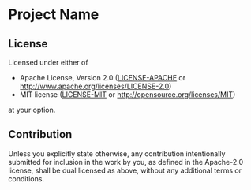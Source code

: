 # Project Name
<!--
[![GitHub Workflow Status](https://img.shields.io/github/workflow/status/Serial-ATA/REPO_NAME/CI?style=for-the-badge&logo=github)](https://github.com/Serial-ATA/REPO_NAME/actions/workflows/ci.yml)
[![Downloads](https://img.shields.io/crates/d/CRATE_NAME?style=for-the-badge&logo=rust)](https://crates.io/crates/CRATE_NAME)
[![Version](https://img.shields.io/crates/v/CRATE_NAME?style=for-the-badge&logo=rust)](https://crates.io/crates/CRATE_NAME)
[![Documentation](https://img.shields.io/badge/docs.rs-CRATE_NAME-informational?style=for-the-badge&logo=read-the-docs)](https://docs.rs/CRATE_NAME/)
-->

## License

Licensed under either of

* Apache License, Version 2.0
  ([LICENSE-APACHE](LICENSE-APACHE) or http://www.apache.org/licenses/LICENSE-2.0)
* MIT license
  ([LICENSE-MIT](LICENSE-MIT) or http://opensource.org/licenses/MIT)

at your option.

## Contribution

Unless you explicitly state otherwise, any contribution intentionally submitted
for inclusion in the work by you, as defined in the Apache-2.0 license, shall be
dual licensed as above, without any additional terms or conditions.
